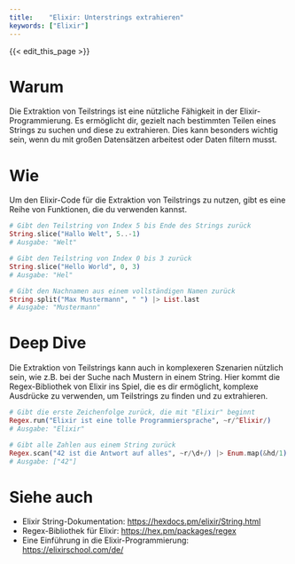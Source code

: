 ```yaml
---
title:    "Elixir: Unterstrings extrahieren"
keywords: ["Elixir"]
---
```


{{< edit_this_page >}}

# Warum
Die Extraktion von Teilstrings ist eine nützliche Fähigkeit in der Elixir-Programmierung. Es ermöglicht dir, gezielt nach bestimmten Teilen eines Strings zu suchen und diese zu extrahieren. Dies kann besonders wichtig sein, wenn du mit großen Datensätzen arbeitest oder Daten filtern musst.

# Wie
Um den Elixir-Code für die Extraktion von Teilstrings zu nutzen, gibt es eine Reihe von Funktionen, die du verwenden kannst.

```Elixir
# Gibt den Teilstring von Index 5 bis Ende des Strings zurück
String.slice("Hallo Welt", 5..-1)
# Ausgabe: "Welt"

# Gibt den Teilstring von Index 0 bis 3 zurück
String.slice("Hello World", 0, 3)
# Ausgabe: "Hel"

# Gibt den Nachnamen aus einem vollständigen Namen zurück
String.split("Max Mustermann", " ") |> List.last
# Ausgabe: "Mustermann"
```

# Deep Dive
Die Extraktion von Teilstrings kann auch in komplexeren Szenarien nützlich sein, wie z.B. bei der Suche nach Mustern in einem String. Hier kommt die Regex-Bibliothek von Elixir ins Spiel, die es dir ermöglicht, komplexe Ausdrücke zu verwenden, um Teilstrings zu finden und zu extrahieren.

```Elixir
# Gibt die erste Zeichenfolge zurück, die mit "Elixir" beginnt
Regex.run("Elixir ist eine tolle Programmiersprache", ~r/^Elixir/)
# Ausgabe: "Elixir"

# Gibt alle Zahlen aus einem String zurück
Regex.scan("42 ist die Antwort auf alles", ~r/\d+/) |> Enum.map(&hd/1)
# Ausgabe: ["42"]
```

# Siehe auch
- Elixir String-Dokumentation: https://hexdocs.pm/elixir/String.html
- Regex-Bibliothek für Elixir: https://hex.pm/packages/regex
- Eine Einführung in die Elixir-Programmierung: https://elixirschool.com/de/